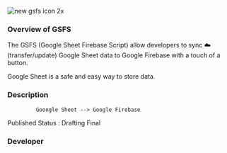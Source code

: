 

![new gsfs icon 2x](https://cloud.githubusercontent.com/assets/19171147/26663754/eb075894-465a-11e7-91f2-60d43190c3db.png)
### Overview of GSFS
 
The GSFS (Google Sheet Firebase Script) allow developers to sync :cloud: (transfer/update) Google Sheet data to Google Firebase with a touch of a button. 

Google Sheet is a safe and easy way to store data.

### Description

             Gooogle Sheet --> Google Firebase




Published Status : Drafting Final

### Developer



